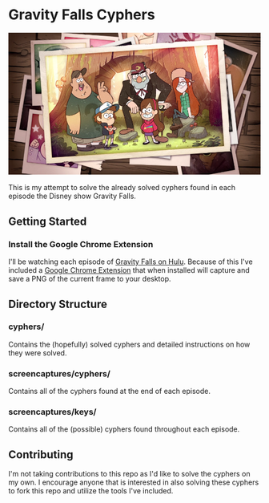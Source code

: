 # Gravity Falls Cyphers

![](screencaptures/intro.png)

This is my attempt to solve the already solved cyphers found in each episode the Disney show Gravity Falls.

## Getting Started

### Install the Google Chrome Extension

I'll be watching each episode of [Gravity Falls on Hulu](http://www.hulu.com/gravity-falls). Because of this I've included a [Google Chrome Extension](tools/save-screencapture-from-hulu-video.crx) that when installed will capture and save a PNG of the current frame to your desktop.

## Directory Structure

### cyphers/

Contains the (hopefully) solved cyphers and detailed instructions on how they were solved.

### screencaptures/cyphers/

Contains all of the cyphers found at the end of each episode.

### screencaptures/keys/

Contains all of the (possible) cyphers found throughout each episode.

## Contributing

I'm not taking contributions to this repo as I'd like to solve the cyphers on my own. I encourage anyone that is interested in also solving these cyphers to fork this repo and utilize the tools I've included.
